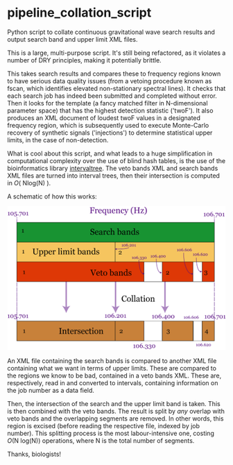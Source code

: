 # pipeline_collation_script
Python script to collate continuous gravitational wave search results and output search band and upper limit XML files.

This is a large, multi-purpose script. It's still being refactored, as it violates a number of DRY principles, making it potentially brittle.

This takes search results and compares these to frequency regions known to have serious data quality issues (from a vetoing procedure known as fscan, which identifies elevated non-stationary spectral lines). It checks that each search job has indeed been submitted and completed without error. Then it looks for the template (a fancy matched filter in N-dimensional parameter space) that has the highest detection statistic ('twoF'). It also produces an XML document of loudest twoF values in a designated frequency region, which is subsequently used to execute Monte-Carlo recovery of synthetic signals ('injections') to determine statistical upper limits, in the case of non-detection.

What is cool about this script, and what leads to a huge simplification in computational complexity over the use of blind hash tables, is the use of the bioinformatics library <a href="https://pypi.python.org/pypi/intervaltree">intervaltree</a>. The veto bands XML and search bands XML files are turned into interval trees, then their intersection is computed in <i>O</i>( Nlog(N) ).

A schematic of how this works:

<img src="https://github.com/RaInta/pipeline_collation_script/raw/master/CollateScript_MergingBands_Schematic.png">

An XML file containing the search bands is compared to another XML file containing what we want in terms of upper limits. These are compared to the regions we know to be bad, contained in a veto bands XML. These are, respectively, read in and converted to intervals, containing information on the job number as a data field.

Then, the intersection of the search and the upper limit band is taken. This is then combined with the veto bands. The result is split by <i>any</i> overlap with veto bands and the overlapping segments are removed. In other words, this region is excised (before reading the respective file, indexed by job number). This splitting process is the most labour-intensive one, costing <i>O</i>(N log(N)) operations, where N is the total number of segments.




Thanks, biologists! 
